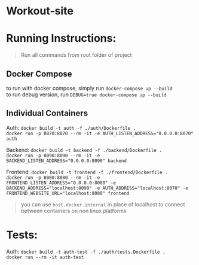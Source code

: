 # Workout-site

# Running Instructions:
> Run all commands from root folder of project  

## Docker Compose
to run with docker compose, simply run `docker-compose up --build`  
to run debug version, run `DEBUG=true docker-compose up --build`  


## Individual Containers
Auth: `docker build -t auth -f ./auth/Dockerfile .`  
`docker run -p 8070:8070 --rm -it -e AUTH_LISTEN_ADDRESS="0.0.0.0:8070" auth`

Backend: `docker build -t backend -f ./backend/Dockerfile .`  
`docker run -p 8090:8090 --rm -it -e BACKEND_LISTEN_ADDRESS="0.0.0.0:8090" backend`

Frontend: `docker build -t frontend -f ./frontend/Dockerfile .`  
`docker run -p 8080:8080 --rm -it -e FRONTEND_LISTEN_ADDRESS="0.0.0.0:8080" -e BACKEND_ADDRESS="localhost:8090" -e AUTH_ADDRESS="localhost:8070" -e FRONTEND_WEBSITE_URL="localhost:8080" frontend`

> you can use `host.docker.internal` in place of localhost to connect between containers on non linux platforms

# Tests:
Auth: `docker build -t auth-test -f ./auth/tests.Dockerfile .`  
`docker run --rm -it auth-test`  
